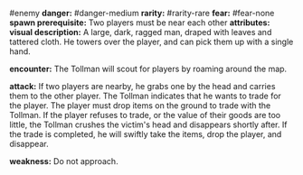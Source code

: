 #enemy
**danger:** #danger-medium
**rarity:** #rarity-rare
**fear:** #fear-none
**spawn prerequisite:** Two players must be near each other
**attributes:** 
**visual description:** A large, dark, ragged man, draped with leaves and tattered cloth. He towers over the player, and can pick them up with a single hand.

**encounter:** The Tollman will scout for players by roaming around the map. 

**attack:** If two players are nearby, he grabs one by the head and carries them to the other player. The Tollman indicates that he wants to trade for the player. The player must drop items on the ground to trade with the Tollman. If the player refuses to trade, or the value of their goods are too little, the Tollman crushes the victim's head and disappears shortly after. If the trade is completed, he will swiftly take the items, drop the player, and disappear.

**weakness:** Do not approach.
